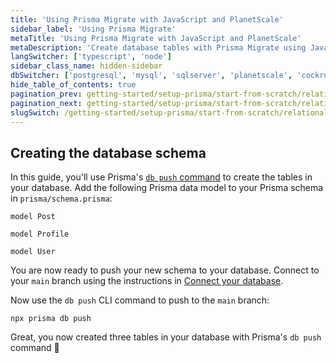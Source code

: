 ```yaml
---
title: 'Using Prisma Migrate with JavaScript and PlanetScale'
sidebar_label: 'Using Prisma Migrate'
metaTitle: 'Using Prisma Migrate with JavaScript and PlanetScale'
metaDescription: 'Create database tables with Prisma Migrate using JavaScript and PlanetScale'
langSwitcher: ['typescript', 'node']
sidebar_class_name: hidden-sidebar
dbSwitcher: ['postgresql', 'mysql', 'sqlserver', 'planetscale', 'cockroachdb']
hide_table_of_contents: true
pagination_prev: getting-started/setup-prisma/start-from-scratch/relational-databases/connect-your-database-node-planetscale
pagination_next: getting-started/setup-prisma/start-from-scratch/relational-databases/install-prisma-client-node-planetscale
slugSwitch: /getting-started/setup-prisma/start-from-scratch/relational-databases/using-prisma-migrate-
---
```


## Creating the database schema

In this guide, you'll use Prisma's [`db push` command](/orm/prisma-migrate/workflows/prototyping-your-schema) to create the tables in your database. Add the following Prisma data model to your Prisma schema in `prisma/schema.prisma`:

```prisma file=prisma/schema.prisma copy showLineNumbers
model Post

model Profile

model User
```

You are now ready to push your new schema to your database. Connect to your `main` branch using the instructions in [Connect your database](/getting-started/setup-prisma/start-from-scratch/relational-databases/connect-your-database-typescript-planetscale).

Now use the `db push` CLI command to push to the `main` branch:

```terminal
npx prisma db push
```

Great, you now created three tables in your database with Prisma's `db push` command 🚀
